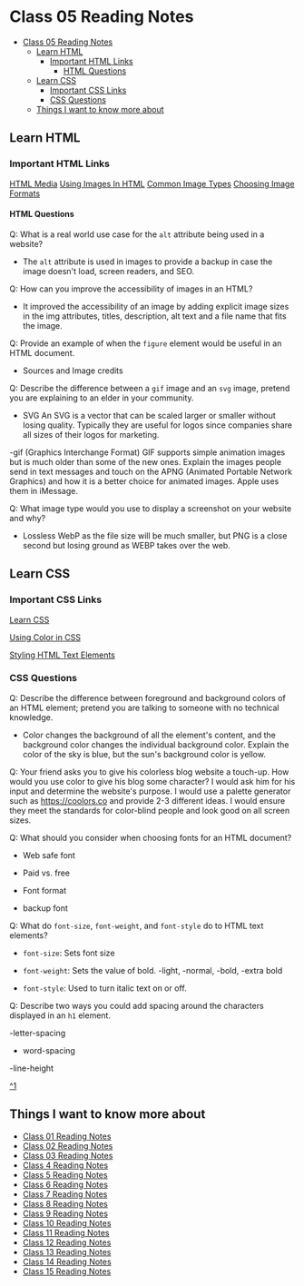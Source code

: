 # Class 05 Reading Notes

- [Class 05 Reading Notes](#class-05-reading-notes)
  - [Learn HTML](#learn-html)
    - [Important HTML Links](#important-html-links)
      - [HTML Questions](#html-questions)
  - [Learn CSS](#learn-css)
    - [Important CSS Links](#important-css-links)
    - [CSS Questions](#css-questions)
  - [Things I want to know more about](#things-i-want-to-know-more-about)

## Learn HTML

### Important HTML Links

[HTML Media](https://developer.mozilla.org/en-US/docs/Learn/HTML/Multimedia_and_embedding)
[Using Images In HTML](https://developer.mozilla.org/en-US/docs/Learn/HTML/Multimedia_and_embedding/Images_in_HTML)
[Common Image Types](https://developer.mozilla.org/en-US/docs/Web/Media/Formats/Image_types)
[Choosing Image Formats](https://developer.mozilla.org/en-US/docs/Web/Media/Formats/Image_types#choosing_an_image_format)

#### HTML Questions

Q: What is a real world use case for the `alt` attribute being used in a website?

- The `alt` attribute is used in images to provide a backup in case the image doesn't load, screen readers, and SEO.

Q: How can you improve the accessibility of images in an HTML?

- It improved the accessibility of an image by adding explicit image sizes in the img attributes, titles, description, alt text and a file name that fits the image.

Q: Provide an example of when the `figure` element would be useful in an HTML document.

- Sources and Image credits

Q: Describe the difference between a `gif` image and an `svg` image, pretend you are explaining to an elder in your community.

- SVG An SVG is a vector that can be scaled larger or smaller without losing quality. Typically they are useful for logos since companies share all sizes of their logos for marketing.

-gif (Graphics Interchange Format) GIF supports simple animation images but is much older than some of the new ones. Explain the images people send in text messages and touch on the APNG (Animated Portable Network Graphics) and how it is a better choice for animated images. Apple uses them in iMessage.

Q: What image type would you use to display a screenshot on your website and why?

- Lossless WebP as the file size will be much smaller, but PNG is a close second but losing ground as WEBP takes over the web.

## Learn CSS

### Important CSS Links

[Learn CSS](https://developer.mozilla.org/en-US/docs/Learn/CSS)

[Using Color in CSS](https://developer.mozilla.org/en-US/docs/Web/CSS/CSS_Colors/Applying_color)

[Styling HTML Text Elements](https://developer.mozilla.org/en-US/docs/Learn/CSS/Styling_text/Fundamentals)

### CSS Questions

Q: Describe the difference between foreground and background colors of an HTML element; pretend you are talking to someone with no technical knowledge.

- Color changes the background of all the element's content, and the background color changes the individual background color. Explain the color of the sky is blue, but the sun's background color is yellow.

Q: Your friend asks you to give his colorless blog website a touch-up. How would you use color to give his blog some character?
I would ask him for his input and determine the website's purpose.  I would use a palette generator such as <https://coolors.co> and provide 2-3 different ideas. I would ensure they meet the standards for color-blind people and look good on all screen sizes.

Q: What should you consider when choosing fonts for an HTML document?

- Web safe font

- Paid vs. free

- Font format

- backup font

Q: What do `font-size`, `font-weight`, and `font-style` do to HTML text elements?

- `font-size`: Sets font size

- `font-weight`: Sets the value of bold. -light, -normal, -bold, -extra bold

- `font-style`:  Used to turn italic text on or off.

Q: Describe two ways you could add spacing around the characters displayed in an `h1` element.

-letter-spacing

- word-spacing

-line-height

[^1](https://developer.mozilla.org/en-US/docs/Web/Media/Formats/Image_types#gif_graphics_interchange_format)

## Things I want to know more about

- [Class 01 Reading Notes](/code201/class-01.md)
- [Class 02 Reading Notes](/code201/class-02.md)
- [Class 03 Reading Notes](/code201/class-03.md)
- [Class 4 Reading Notes](/code201/class-04.md)
- [Class 5 Reading Notes](/code201/class-05.md)
- [Class 6 Reading Notes](/code201/class-06.md)
- [Class 7 Reading Notes](/code201/class-07.md)
- [Class 8 Reading Notes](/code201/class-08.md)
- [Class 9 Reading Notes](/code201/class-09.md)
- [Class 10 Reading Notes](/code201/class-10.md)
- [Class 11 Reading Notes](/code201/class-11.md)
- [Class 12 Reading Notes](/code201/class-12.md)
- [Class 13 Reading Notes](/code201/class-13.md)
- [Class 14 Reading Notes](/code201/class-14.md)
- [Class 15 Reading Notes](/code201/class-15.md)
